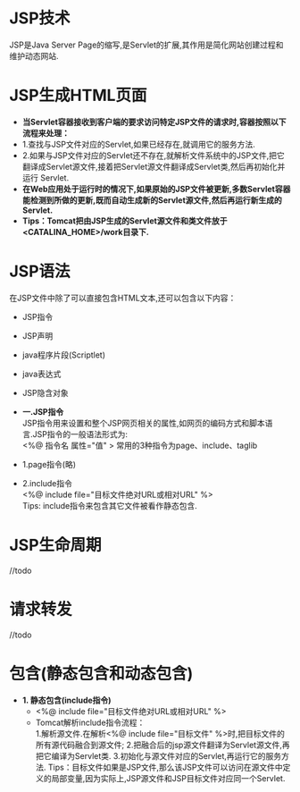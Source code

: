 # JSP技术
JSP是Java Server Page的缩写,是Servlet的扩展,其作用是简化网站创建过程和维护动态网站.

# JSP生成HTML页面
* **当Servlet容器接收到客户端的要求访问特定JSP文件的请求时,容器按照以下流程来处理：**
* 1.查找与JSP文件对应的Servlet,如果已经存在,就调用它的服务方法.
* 2.如果与JSP文件对应的Servlet还不存在,就解析文件系统中的JSP文件,把它翻译成Servlet源文件,接着把Servlet源文件翻译成Servlet类,然后再初始化并运行        Servlet.
* **在Web应用处于运行时的情况下,如果原始的JSP文件被更新,多数Servlet容器能检测到所做的更新,既而自动生成新的Servlet源文件,然后再运行新生成的Servlet.**
* **Tips：Tomcat把由JSP生成的Servlet源文件和类文件放于<CATALINA_HOME>/work目录下.**

# JSP语法
在JSP文件中除了可以直接包含HTML文本,还可以包含以下内容：
* JSP指令
* JSP声明
* java程序片段(Scriptlet)
* java表达式
* JSP隐含对象

* **一.JSP指令**  
  JSP指令用来设置和整个JSP网页相关的属性,如网页的编码方式和脚本语言.JSP指令的一般语法形式为:  
<%@ 指令名 属性="值" > 
  常用的3种指令为page、include、taglib
* 1.page指令(略) 
* 2.include指令  
  <%@ include file="目标文件绝对URL或相对URL" %>  
  Tips: include指令来包含其它文件被看作静态包含.

# JSP生命周期
  //todo

# 请求转发
  //todo
  
# 包含(静态包含和动态包含)
* **1. 静态包含(include指令)**  
  * <%@ include file="目标文件绝对URL或相对URL" %> 
  * Tomcat解析include指令流程：  
    1.解析源文件.在解析<%@ include file="目标文件" %>时,把目标文件的所有源代码融合到源文件;
    2.把融合后的jsp源文件翻译为Servlet源文件,再把它编译为Servlet类.
    3.初始化与源文件对应的Servlet,再运行它的服务方法.
    Tips：目标文件如果是JSP文件,那么该JSP文件可以访问在源文件中定义的局部变量,因为实际上,JSP源文件和JSP目标文件对应同一个Servlet.














  

